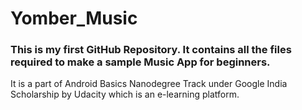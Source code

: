 # Yomber_Music
### This is my first GitHub Repository. It contains all the files required to make a sample Music App for beginners.

It is a part of Android Basics Nanodegree Track under Google India Scholarship by Udacity which is an e-learning platform.

